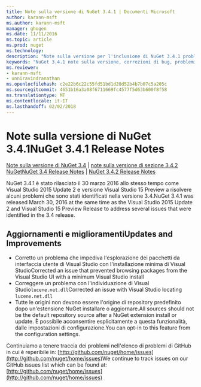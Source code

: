 ```yaml
---
title: Note sulla versione di NuGet 3.4.1 | Documenti Microsoft
author: karann-msft
ms.author: karann-msft
manager: ghogen
ms.date: 11/11/2016
ms.topic: article
ms.prod: nuget
ms.technology: 
description: "Note sulla versione per l'inclusione di NuGet 3.4.1 problemi noti, correzioni di bug, le funzionalità aggiunte e dcr."
keywords: "NuGet 3.4.1 note sulla versione, correzioni di bug, problemi noti, aggiunta di funzionalità, eseguire"
ms.reviewer:
- karann-msft
- unniravindranathan
ms.openlocfilehash: c2e22b6c22c55fd51bd1d20d52b4b7b07c5a205c
ms.sourcegitcommit: 4651b16a3a08f6711669fc4577f5d63b600f8f58
ms.translationtype: MT
ms.contentlocale: it-IT
ms.lasthandoff: 02/02/2018
---
```

# <a name="nuget-341-release-notes"></a><span data-ttu-id="9752e-104">Note sulla versione di NuGet 3.4.1</span><span class="sxs-lookup"><span data-stu-id="9752e-104">NuGet 3.4.1 Release Notes</span></span>

<span data-ttu-id="9752e-105">[Note sulla versione di NuGet 3.4](../release-notes/nuget-3.4.md) | [note sulla versione di sezione 3.4.2 NuGet](../release-notes/nuget-3.4.2.md)</span><span class="sxs-lookup"><span data-stu-id="9752e-105">[NuGet 3.4 Release Notes](../release-notes/nuget-3.4.md) | [NuGet 3.4.2 Release Notes](../release-notes/nuget-3.4.2.md)</span></span>

<span data-ttu-id="9752e-106">NuGet 3.4.1 è stato rilasciato il 30 marzo 2016 allo stesso tempo come Visual Studio 2015 Update 2 e versione Visual Studio 15 Preview a risolvere alcuni problemi che sono stati identificati nella versione 3.4.</span><span class="sxs-lookup"><span data-stu-id="9752e-106">NuGet 3.4.1 was released March 30, 2016 at the same time as the Visual Studio 2015 Update 2 and Visual Studio 15 Preview Release to address several issues that were identified in the 3.4 release.</span></span>

## <a name="updates-and-improvements"></a><span data-ttu-id="9752e-107">Aggiornamenti e miglioramenti</span><span class="sxs-lookup"><span data-stu-id="9752e-107">Updates and Improvements</span></span>

* <span data-ttu-id="9752e-108">Corretto un problema che impediva l'esplorazione dei pacchetti da interfaccia utente di Visual Studio con l'installazione minima di Visual Studio</span><span class="sxs-lookup"><span data-stu-id="9752e-108">Corrected an issue that prevented browsing packages from the Visual Studio UI with a minimum Visual Studio install</span></span>
* <span data-ttu-id="9752e-109">Correggere un problema con l'individuazione di Visual Studio`lucene.net.dll`</span><span class="sxs-lookup"><span data-stu-id="9752e-109">Corrected an issue with Visual Studio locating `lucene.net.dll`</span></span>
* <span data-ttu-id="9752e-110">Tutte le origini non devono essere l'origine di repository predefinito dopo un'estensione NuGet installare o aggiornare.</span><span class="sxs-lookup"><span data-stu-id="9752e-110">All sources should not be the default repository source after a NuGet extension install or update.</span></span>  <span data-ttu-id="9752e-111">È possibile acconsentire esplicitamente a questa funzionalità, dalle impostazioni di configurazione.</span><span class="sxs-lookup"><span data-stu-id="9752e-111">You can opt-in to this feature from the configuration settings.</span></span>

<span data-ttu-id="9752e-112">Continuiamo a tenere traccia dei problemi nell'elenco di problemi di GitHub in cui è reperibile in: [http://github.com/nuget/home/issues](http://github.com/nuget/home/issues)</span><span class="sxs-lookup"><span data-stu-id="9752e-112">We continue to track issues on our GitHub issues list which can be found at: [http://github.com/nuget/home/issues](http://github.com/nuget/home/issues)</span></span>